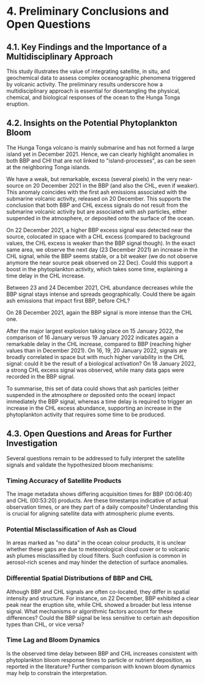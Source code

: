 # 4. Preliminary Conclusions and Open Questions

## 4.1. Key Findings and the Importance of a Multidisciplinary Approach
This study illustrates the value of integrating satellite, in situ, and geochemical data to assess complex oceanographic phenomena triggered by volcanic activity. The preliminary results underscore how a multidisciplinary approach is essential for disentangling the physical, chemical, and biological responses of the ocean to the Hunga Tonga eruption.

## 4.2. Insights on the Potential Phytoplankton Bloom
The Hunga Tonga volcano is mainly submarine and has not formed a large island yet in December 2021. Hence, we can clearly highlight anomalies in both BBP and CHl that are not linked to "island-processes", as can be seen at the neighboring Tonga islands.  

We have a weak, but remarkable, excess (several pixels) in the very near-source on 20 December 2021 in the BBP (and also the CHL, even if weaker). This anomaly coincides with the first ash emissions associated with the submarine volcanic activity, released on 20 December. This supports the conclusion that both BBP and CHL excess signals do not result from the submarine volcanic activity but are associated with ash particles, either suspended in the atmosphere, or deposited onto the surface of the ocean.

On 22 December 2021, a higher BBP excess signal was detected near the source, colocated in space with a CHL excess (compared to background values, the CHL excess is weaker than the BBP signal though). In the exact same area, we observe the next day (23 December 2021) an increase in the CHL signal, while the BBP seems stable, or a bit weaker (we do not observe anymore the near source peak observed on 22 Dec). Could this support a boost in the phytoplankton activity, which takes some time, explaining a time delay in the CHL increase.

Between 23 and 24 December 2021, CHL abundance decreases while the BBP signal stays intense and spreads geographically. Could there be again ash emissions that impact first BBP, before CHL?

On 28 December 2021, again the BBP signal is more intense than the CHL one.

After the major largest explosion taking place on 15 January 2022, the comparison of 16 January versus 19 January 2022 indicates again a remarkable delay in the CHL increase, compared to BBP (reaching higher values than in December 2021). On 16, 19, 20 January 2022, signals are broadly correlated in space but with much higher variability in the CHL signal: could it be the result of a biological activation? On 18 January 2022, a strong CHL excess signal was observed, while many data gaps were recorded in the BBP signal.

To summarise, this set of data could shows that ash particles (either suspended in the atmosphere or deposited onto the ocean) impact immediately the BBP signal, whereas a time delay is required to trigger an increase in the CHL excess abundance, supporting an increase in the phytoplankton activity that requires some time to be produced.

## 4.3. Open Questions and Areas for Further Investigation
Several questions remain to be addressed to fully interpret the satellite signals and validate the hypothesized bloom mechanisms:

### Timing Accuracy of Satellite Products
The image metadata shows differing acquisition times for BBP (00:06:40) and CHL (00:53:20) products. Are these timestamps indicative of actual observation times, or are they part of a daily composite? Understanding this is crucial for aligning satellite data with atmospheric plume events.

### Potential Misclassification of Ash as Cloud
In areas marked as "no data" in the ocean colour products, it is unclear whether these gaps are due to meteorological cloud cover or to volcanic ash plumes misclassified by cloud filters. Such confusion is common in aerosol-rich scenes and may hinder the detection of surface anomalies.

### Differential Spatial Distributions of BBP and CHL
Although BBP and CHL signals are often co-located, they differ in spatial intensity and structure. For instance, on 22 December, BBP exhibited a clear peak near the eruption site, while CHL showed a broader but less intense signal. What mechanisms or algorithmic factors account for these differences? Could the BBP signal be less sensitive to certain ash deposition types than CHL, or vice versa?

### Time Lag and Bloom Dynamics
Is the observed time delay between BBP and CHL increases consistent with phytoplankton bloom response times to particle or nutrient deposition, as reported in the literature? Further comparison with known bloom dynamics may help to constrain the interpretation.
